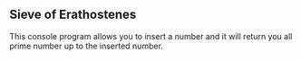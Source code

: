 ## Sieve of Erathostenes

This console program allows you to insert a number and it will return you all prime number up to the inserted number.